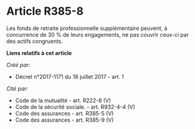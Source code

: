 # Article R385-8

Les fonds de retraite professionnelle supplémentaire peuvent, à concurrence de 30 % de leurs engagements, ne pas couvrir
ceux-ci par des actifs congruents.

**Liens relatifs à cet article**

_Créé par_:

  - Décret n°2017-1171 du 18 juillet 2017 - art. 1

_Cité par_:

  - Code de la mutualité - art. R222-8 (V)
  - Code de la sécurité sociale. - art. R932-4-4 (V)
  - Code des assurances - art. R385-5 (V)
  - Code des assurances - art. R385-9 (V)
